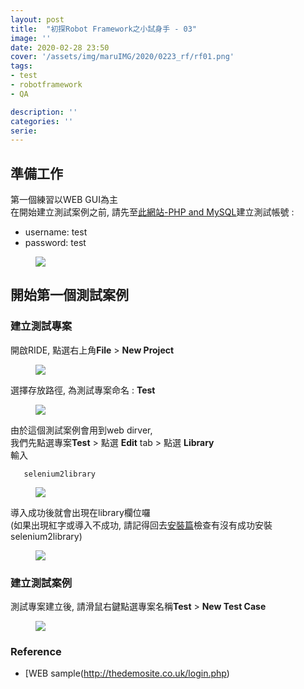 ```yaml
---
layout: post
title:  "初探Robot Framework之小試身手 - 03"
image: ''
date: 2020-02-28 23:50
cover: '/assets/img/maruIMG/2020/0223_rf/rf01.png'
tags:
- test
- robotframework
- QA

description: ''
categories: ''
serie: 
---
```


## 準備工作
第一個練習以WEB GUI為主  
在開始建立測試案例之前, 請先至[此網站-PHP and MySQL](http://thedemosite.co.uk/addauser.php)建立測試帳號 :
* username: test
* password: test

<figure class="foto-legenda">
	<img src="{{"/assets/img/maruIMG/2020/0226_rf/10.jpg"}}">
</figure>

## 開始第一個測試案例  

### 建立測試專案
開啟RIDE, 點選右上角**File** > **New Project**  

<figure class="foto-legenda">
	<img src="{{"/assets/img/maruIMG/2020/0226_rf/05.png"}}">
</figure>

選擇存放路徑, 為測試專案命名 : **Test**
<figure class="foto-legenda">
	<img src="{{"/assets/img/maruIMG/2020/0226_rf/07.png"}}">
</figure>

由於這個測試案例會用到web dirver,  
我們先點選專案**Test** > 點選 **Edit** tab > 點選 **Library**  
輸入
```
   selenium2library  
```
<figure class="foto-legenda">
	<img src="{{"/assets/img/maruIMG/2020/0226_rf/11.jpg"}}">
</figure>

導入成功後就會出現在library欄位囉  
(如果出現紅字或導入不成功, 請記得回去[安裝篇](https://gitmaruneko.github.io/2020/02/17/howToTestWithRF01.html)檢查有沒有成功安裝selenium2library)
<figure class="foto-legenda">
	<img src="{{"/assets/img/maruIMG/2020/0226_rf/12.jpg"}}">
</figure>

### 建立測試案例
測試專案建立後, 請滑鼠右鍵點選專案名稱**Test**  > **New Test Case**

<figure class="foto-legenda">
	<img src="{{"/assets/img/maruIMG/2020/0226_rf/06.png"}}">
</figure>








### Reference
* [WEB sample(http://thedemosite.co.uk/login.php)
